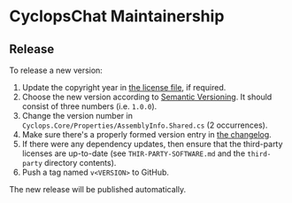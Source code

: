 CyclopsChat Maintainership
==========================

Release
-------

To release a new version:
1. Update the copyright year in [the license file][license], if required.
2. Choose the new version according to [Semantic Versioning][semver]. It should consist of three numbers (i.e. `1.0.0`).
3. Change the version number in `Cyclops.Core/Properties/AssemblyInfo.Shared.cs` (2 occurrences).
4. Make sure there's a properly formed version entry in [the changelog][changelog].
5. If there were any dependency updates, then ensure that the third-party licenses are up-to-date (see `THIR-PARTY-SOFTWARE.md` and the `third-party` directory contents).
6. Push a tag named `v<VERSION>` to GitHub.

The new release will be published automatically.

[changelog]: ./CHANGELOG.md
[license]: ./LICENSE.md
[semver]: https://semver.org/spec/v2.0.0.html
